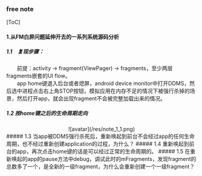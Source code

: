 ### free note
[ToC]
#### 1.从FM白屏问题延伸开去的一系列系统源码分析
##### 1.1　复现步骤：  
&emsp;&emsp;前提：activity -> fragment(VIewPager) -> fragments，至少两层fragments嵌套的UI flow。  
&emsp;&emsp;app home键退入后台或者熄屏，android device monitor中打开DDMS，然后选中进程点击右上角STOP按钮，模拟应用在内存不足的情况下被强行杀掉的场景，然后打开app，就会出现fragment不会被完整加载出来的情况。  
##### 1.2 按home键之后的生命周期走向   
<div align=center>![avatar](/res/note_1_1.png)</div>     
##### 1.3 当app被DDMS强行杀死后，重新唤起到前台不会经过app的任何生命周期，也不经过重新创建application的过程，为什么？  
##### 1.4 重新唤起到前台的app，再次点击home键的话是可以经过正常的生命周期的。  
##### 1.5 在重新唤起的app的pause方法中debug，调试此时的mFragments，发现fragment的总数多了一个，是全新的一级fragment，为什么会重新创建一个一级fragment？  
